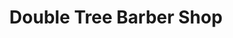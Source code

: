 ---
title: "Double Tree Barber Shop"
url: /bury-st-edmunds/double-tree-barber-shop/
shop: hairdresser
---